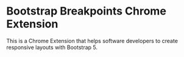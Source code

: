 # Bootstrap Breakpoints Chrome Extension

This is a Chrome Extension that helps software developers to create responsive layouts with Bootstrap 5.
